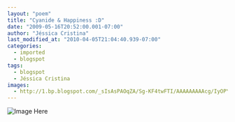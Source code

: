 ```yaml
---
layout: "poem"
title: "Cyanide & Happiness :D"
date: "2009-05-16T20:52:00.001-07:00"
author: "Jéssica Cristina"
last_modified_at: "2010-04-05T21:04:40.939-07:00"
categories:
  - imported
  - blogspot
tags:
  - blogspot
  - Jéssica Cristina
images:
  - http://1.bp.blogspot.com/_sIsAsPAOqZA/Sg-KF4twFTI/AAAAAAAAAcg/IyOPYTzztpA/s400/210hdup.gif
---
```


![Image Here](http://1.bp.blogspot.com/_sIsAsPAOqZA/Sg-KF4twFTI/AAAAAAAAAcg/IyOPYTzztpA/s400/210hdup.gif)